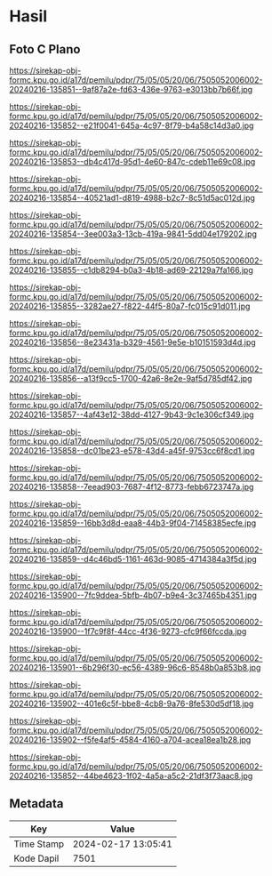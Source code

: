 # Hasil

## Foto C Plano

https://sirekap-obj-formc.kpu.go.id/a17d/pemilu/pdpr/75/05/05/20/06/7505052006002-20240216-135851--9af87a2e-fd63-436e-9763-e3013bb7b66f.jpg

https://sirekap-obj-formc.kpu.go.id/a17d/pemilu/pdpr/75/05/05/20/06/7505052006002-20240216-135852--e21f0041-645a-4c97-8f79-b4a58c14d3a0.jpg

https://sirekap-obj-formc.kpu.go.id/a17d/pemilu/pdpr/75/05/05/20/06/7505052006002-20240216-135853--db4c417d-95d1-4e60-847c-cdeb11e69c08.jpg

https://sirekap-obj-formc.kpu.go.id/a17d/pemilu/pdpr/75/05/05/20/06/7505052006002-20240216-135854--40521ad1-d819-4988-b2c7-8c51d5ac012d.jpg

https://sirekap-obj-formc.kpu.go.id/a17d/pemilu/pdpr/75/05/05/20/06/7505052006002-20240216-135854--3ee003a3-13cb-419a-9841-5dd04e179202.jpg

https://sirekap-obj-formc.kpu.go.id/a17d/pemilu/pdpr/75/05/05/20/06/7505052006002-20240216-135855--c1db8294-b0a3-4b18-ad69-22129a7fa166.jpg

https://sirekap-obj-formc.kpu.go.id/a17d/pemilu/pdpr/75/05/05/20/06/7505052006002-20240216-135855--3282ae27-f822-44f5-80a7-fc015c91d011.jpg

https://sirekap-obj-formc.kpu.go.id/a17d/pemilu/pdpr/75/05/05/20/06/7505052006002-20240216-135856--8e23431a-b329-4561-9e5e-b10151593d4d.jpg

https://sirekap-obj-formc.kpu.go.id/a17d/pemilu/pdpr/75/05/05/20/06/7505052006002-20240216-135856--a13f9cc5-1700-42a6-8e2e-9af5d785df42.jpg

https://sirekap-obj-formc.kpu.go.id/a17d/pemilu/pdpr/75/05/05/20/06/7505052006002-20240216-135857--4af43e12-38dd-4127-9b43-9c1e306cf349.jpg

https://sirekap-obj-formc.kpu.go.id/a17d/pemilu/pdpr/75/05/05/20/06/7505052006002-20240216-135858--dc01be23-e578-43d4-a45f-9753cc6f8cd1.jpg

https://sirekap-obj-formc.kpu.go.id/a17d/pemilu/pdpr/75/05/05/20/06/7505052006002-20240216-135858--7eead903-7687-4f12-8773-febb6723747a.jpg

https://sirekap-obj-formc.kpu.go.id/a17d/pemilu/pdpr/75/05/05/20/06/7505052006002-20240216-135859--16bb3d8d-eaa8-44b3-9f04-71458385ecfe.jpg

https://sirekap-obj-formc.kpu.go.id/a17d/pemilu/pdpr/75/05/05/20/06/7505052006002-20240216-135859--d4c46bd5-1161-463d-9085-4714384a3f5d.jpg

https://sirekap-obj-formc.kpu.go.id/a17d/pemilu/pdpr/75/05/05/20/06/7505052006002-20240216-135900--7fc9ddea-5bfb-4b07-b9e4-3c37465b4351.jpg

https://sirekap-obj-formc.kpu.go.id/a17d/pemilu/pdpr/75/05/05/20/06/7505052006002-20240216-135900--1f7c9f8f-44cc-4f36-9273-cfc9f66fccda.jpg

https://sirekap-obj-formc.kpu.go.id/a17d/pemilu/pdpr/75/05/05/20/06/7505052006002-20240216-135901--6b296f30-ec56-4389-96c6-8548b0a853b8.jpg

https://sirekap-obj-formc.kpu.go.id/a17d/pemilu/pdpr/75/05/05/20/06/7505052006002-20240216-135902--401e6c5f-bbe8-4cb8-9a76-8fe530d5df18.jpg

https://sirekap-obj-formc.kpu.go.id/a17d/pemilu/pdpr/75/05/05/20/06/7505052006002-20240216-135902--f5fe4af5-4584-4160-a704-acea18ea1b28.jpg

https://sirekap-obj-formc.kpu.go.id/a17d/pemilu/pdpr/75/05/05/20/06/7505052006002-20240216-135852--44be4623-1f02-4a5a-a5c2-21df3f73aac8.jpg


## Metadata

| Key        | Value               |
| ---------- | ------------------- |
| Time Stamp | 2024-02-17 13:05:41 |
| Kode Dapil | 7501                |



